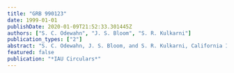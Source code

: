 ```yaml
---
title: "GRB 990123"
date: 1999-01-01
publishDate: 2020-01-09T21:52:33.301445Z
authors: ["S. C. Odewahn", "J. S. Bloom", "S. R. Kulkarni"]
publication_types: ["2"]
abstract: "S. C. Odewahn, J. S. Bloom, and S. R. Kulkarni, California Institute of Technology, report on behalf of the Caltech-NRAO-CARA GRB Collaboration: ``On Jan. 23.56 UT, we imaged the BeppoSAX localization (Piro et al. 1999, GCN 199, http://gcn.gsfc.nasa.gov/gcn/gcn3/199.gcn3) of GRB 990123 with the Palomar 1.52-m reflector (+ CCD). We found a source (R = 18.2) located at R.A. = 15h25m30s.5, Decl. = +44o46'00'' (equinox 2000.0; GCN 202 gives a revised BeppoSAX position of R.A. = 15h25m29s, Decl. = +44o45'.5). The error in the position (derived from the Digital Sky Survey) is about 1``.5. At the same location, no object is detected to the plate limit of the first Palomar Sky Survey, whereas a faint (R about 21.3) object is seen in the second Palomar Sky Survey image. The photometry is preliminary and is based on the Cambridge Automated Plate Machine catalogue. Finding charts can be found at http://astro.c altech.edu/åisebox-0.5ex jsb/GRB/grb990123.htm l; see also GCN 201. We suggest that the bright object is the optical afterglow of GRB 990123 and that the faint object is the host galaxy. If so, this is the brightest optical afterglow and host galaxy known to date. In view of this, we urge observations at all wavelengths and particularly spectroscopic observations of this object.'' <P />"
featured: false
publication: "*IAU Circulars*"
---
```


